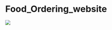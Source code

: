 # Food_Ordering_website


<img src="https://github.com/MohammadAmaanPatloo/Food_Ordering_website/blob/main/Online-Food-Delivery.png">
